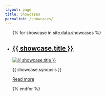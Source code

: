 ```yaml
---
layout: page
title: Showcases
permalink: /showcases/
---
```


<ul>
{% for showcase in site.data.showcases %}
<li>
  <h2><a href="{{ showcase.id }}">{{ showcase.title }}</a></h2>
  <a href="{{ showcase.id }}"><img src="{{ site.baseurl }}/assets/images/showcases/{{ showcase.id }}.png" alt="{{ showcase.title }}" /></a>
  <p>{{ showcase.synopsis }}</p>
  <p><a href="{{ showcase.id }}">Read more</a></p>
</li>
{% endfor %}
</ul>
